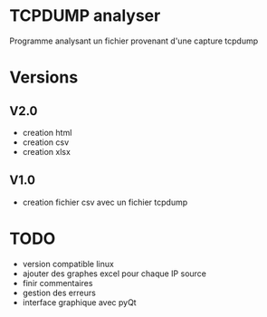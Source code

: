 # TCPDUMP analyser
Programme analysant un fichier provenant d'une capture tcpdump
# Versions
## V2.0
- creation html
- creation csv
- creation xlsx
## V1.0
- creation fichier csv avec un fichier tcpdump
# TODO
- version compatible linux
- ajouter des graphes excel pour chaque IP source
- finir commentaires
- gestion des erreurs
- interface graphique avec pyQt
